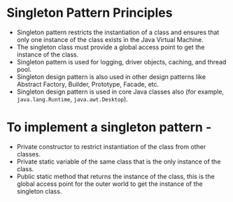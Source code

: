 # Singleton Pattern Principles
* Singleton pattern restricts the instantiation of a class and ensures that only one instance of the class exists in the Java Virtual Machine.  
* The singleton class must provide a global access point to get the instance of the class.  
* Singleton pattern is used for logging, driver objects, caching, and thread pool.  
* Singleton design pattern is also used in other design patterns like Abstract Factory, Builder, Prototype, Facade, etc.  
* Singleton design pattern is used in core Java classes also (for example, `java.lang.Runtime`, `java.awt.Desktop`).  


# To implement a singleton pattern -
* Private constructor to restrict instantiation of the class from other classes.
* Private static variable of the same class that is the only instance of the class.
* Public static method that returns the instance of the class, this is the global access point for the outer world to get the instance of the singleton class.